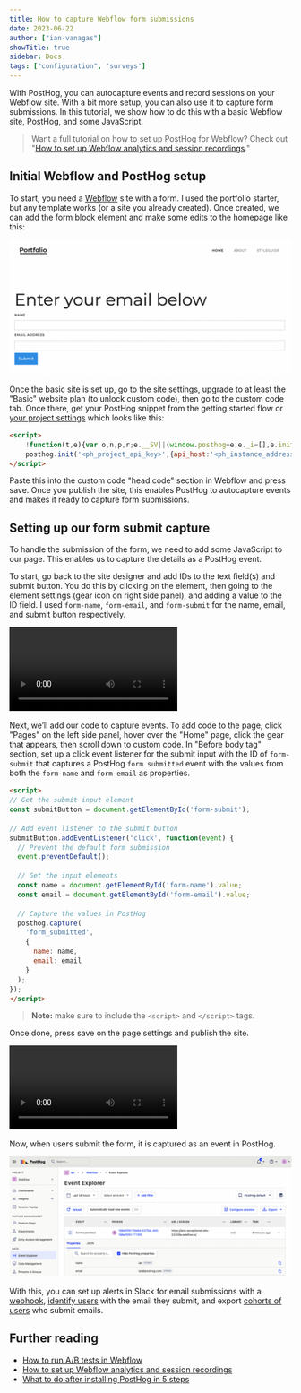 ```yaml
---
title: How to capture Webflow form submissions
date: 2023-06-22
author: ["ian-vanagas"]
showTitle: true
sidebar: Docs
tags: ["configuration", 'surveys']
---
```


With PostHog, you can autocapture events and record sessions on your Webflow site. With a bit more setup, you can also use it to capture form submissions. In this tutorial, we show how to do this with a basic Webflow site, PostHog, and some JavaScript.

> Want a full tutorial on how to set up PostHog for Webflow? Check out "[How to set up Webflow analytics and session recordings](/tutorials/webflow)."

## Initial Webflow and PostHog setup

To start, you need a [Webflow](https://webflow.com/) site with a form. I used the portfolio starter, but any template works (or a site you already created). Once created, we can add the form block element and make some edits to the homepage like this:

![Site](../images/tutorials/webflow-form-submissions/site.png)

Once the basic site is set up, go to the site settings, upgrade to at least the "Basic" website plan (to unlock custom code), then go to the custom code tab. Once there, get your PostHog snippet from the getting started flow or [your project settings](https://app.posthog.com/project/settings) which looks like this:

```html
<script>
    !function(t,e){var o,n,p,r;e.__SV||(window.posthog=e,e._i=[],e.init=function(i,s,a){function g(t,e){var o=e.split(".");2==o.length&&(t=t[o[0]],e=o[1]),t[e]=function(){t.push([e].concat(Array.prototype.slice.call(arguments,0)))}}(p=t.createElement("script")).type="text/javascript",p.async=!0,p.src=s.api_host+"/static/array.js",(r=t.getElementsByTagName("script")[0]).parentNode.insertBefore(p,r);var u=e;for(void 0!==a?u=e[a]=[]:a="posthog",u.people=u.people||[],u.toString=function(t){var e="posthog";return"posthog"!==a&&(e+="."+a),t||(e+=" (stub)"),e},u.people.toString=function(){return u.toString(1)+".people (stub)"},o="capture identify alias people.set people.set_once set_config register register_once unregister opt_out_capturing has_opted_out_capturing opt_in_capturing reset isFeatureEnabled onFeatureFlags getFeatureFlag getFeatureFlagPayload reloadFeatureFlags group updateEarlyAccessFeatureEnrollment getEarlyAccessFeatures getActiveMatchingSurveys getSurveys".split(" "),n=0;n<o.length;n++)g(u,o[n]);e._i.push([i,s,a])},e.__SV=1)}(document,window.posthog||[]);
    posthog.init('<ph_project_api_key>',{api_host:'<ph_instance_address>'})
</script>
```

Paste this into the custom code "head code" section in Webflow and press save. Once you publish the site, this enables PostHog to autocapture events and makes it ready to capture form submissions.

## Setting up our form submit capture

To handle the submission of the form, we need to add some JavaScript to our page. This enables us to capture the details as a PostHog event.

To start, go back to the site designer and add IDs to the text field(s) and submit button. You do this by clicking on the element, then going to the element settings (gear icon on right side panel), and adding a value to the ID field. I used `form-name`, `form-email`, and `form-submit` for the name, email, and submit button respectively.

![Adding ID video](../images/tutorials/webflow-form-submissions/id.mp4)

Next, we’ll add our code to capture events. To add code to the page, click "Pages" on the left side panel, hover over the "Home" page, click the gear that appears, then scroll down to custom code. In "Before body tag" section, set up a click event listener for the submit input with the ID of `form-submit` that captures a PostHog `form submitted` event with the values from both the `form-name` and `form-email` as properties.

```html
<script>
// Get the submit input element
const submitButton = document.getElementById('form-submit');

// Add event listener to the submit button
submitButton.addEventListener('click', function(event) {
  // Prevent the default form submission
  event.preventDefault();

  // Get the input elements
  const name = document.getElementById('form-name').value;
  const email = document.getElementById('form-email').value;

  // Capture the values in PostHog
  posthog.capture(
    'form_submitted', 
    {
      name: name, 
      email: email
    }
  );
});
</script>
```

> **Note:** make sure to include the `<script>` and `</script>` tags.

Once done, press save on the page settings and publish the site.

![Adding code video](../images/tutorials/webflow-form-submissions/code.mp4)

Now, when users submit the form, it is captured as an event in PostHog.

![Event](../images/tutorials/webflow-form-submissions/event.png)

With this, you can set up alerts in Slack for email submissions with a [webhook](/docs/webhooks/slack), [identify users](/docs/data/identify) with the email they submit, and export [cohorts of users](/docs/data/cohorts) who submit emails.

## Further reading

- [How to run A/B tests in Webflow](/tutorials/webflow-ab-tests)
- [How to set up Webflow analytics and session recordings](/tutorials/webflow)
- [What to do after installing PostHog in 5 steps](/tutorials/next-steps-after-installing)
